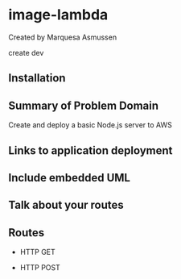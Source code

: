 # image-lambda

Created by Marquesa Asmussen

create dev

## Installation

## Summary of Problem Domain

Create and deploy a basic Node.js server to AWS

## Links to application deployment

## Include embedded UML

## Talk about your routes

## Routes

- HTTP GET

- HTTP POST
